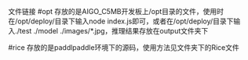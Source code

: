 文件链接
#opt
存放的是AIGO_C5MB开发板上/opt目录的文件，使用时在/opt/deploy/目录下输入node index.js即可，或者在/opt/deploy/目录下输入./test ./model ./images/*.jpg，推理结果存放在output文件夹下

#rice
存放的是paddlpaddle环境下的源码，使用方法见文件夹下的Rice文件
